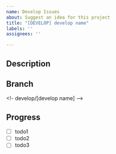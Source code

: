 ```yaml
---
name: Develop Issues
about: Suggest an idea for this project
title: "[DEVELOP] develop name"
labels: ''
assignees: ''

---
```


## Description

<!-- description -->

## Branch

<!- develop/[develop name] -->

## Progress

- [ ] todo1
- [ ] todo2
- [ ] todo3
